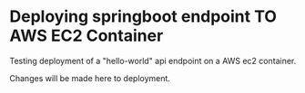 # Deploying springboot endpoint TO AWS EC2 Container 

Testing deployment of a "hello-world" api endpoint on a AWS ec2 container.

Changes will be made here to deployment. 
